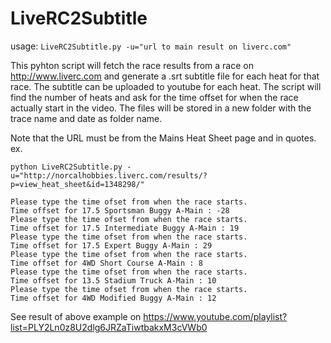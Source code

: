 # LiveRC2Subtitle

usage: `LiveRC2Subtitle.py -u="url to main result on liverc.com"`

This pyhton script will fetch the race results from a race on http://www.liverc.com and generate a .srt subtitle file for each heat for that race. The subtitle can be uploaded to youtube for each heat.
The script will find the number of heats and ask for the time offset for when the race actually start in the video.
The files will be stored in a new folder with the trace name and date as folder name.

Note that the URL must be from the Mains Heat Sheet page and in quotes.
ex.
```
python LiveRC2Subtitle.py -u="http://norcalhobbies.liverc.com/results/?p=view_heat_sheet&id=1348298/"

Please type the time ofset from when the race starts.
Time offset for 17.5 Sportsman Buggy A-Main : -28
Please type the time ofset from when the race starts.
Time offset for 17.5 Intermediate Buggy A-Main : 19
Please type the time ofset from when the race starts.
Time offset for 17.5 Expert Buggy A-Main : 29
Please type the time ofset from when the race starts.
Time offset for 4WD Short Course A-Main : 8
Please type the time ofset from when the race starts.
Time offset for 13.5 Stadium Truck A-Main : 10
Please type the time ofset from when the race starts.
Time offset for 4WD Modified Buggy A-Main : 12
```

See result of above example on
https://www.youtube.com/playlist?list=PLY2Ln0z8U2dlg6JRZaTiwtbakxM3cVWb0
